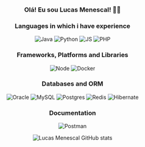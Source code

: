 <center>

### Olá! Eu sou Lucas Menescal!  👋🤖



### Languages in which i have experience
![Java](https://img.shields.io/badge/Java-ED8B00?style=flat&logo=java&logoColor=white) ![Python](https://img.shields.io/badge/Python-14354C?style=flat&logo=python&logoColor=white) ![JS](https://img.shields.io/badge/JavaScript-323330?style=flat&logo=javascript&logoColor=F7DF1E) ![PHP](https://img.shields.io/badge/PHP-777BB4?style=flat&logo=php&logoColor=white)


### Frameworks, Platforms and Libraries
![Node](https://img.shields.io/badge/Node.js-43853D?style=flat&logo=node.js&logoColor=white) ![Docker](https://img.shields.io/badge/docker-%230db7ed.svg?style=flat&logo=docker&logoColor=white) 

### Databases and ORM
![Oracle](https://img.shields.io/badge/Oracle-F80000?style=flat&logo=oracle&logoColor=white) ![MySQL](https://img.shields.io/badge/MySQL-005C84?style=flat&logo=mysql&logoColor=white) ![Postgres](https://img.shields.io/badge/postgres-%23316192.svg?style=flat&logo=postgresql&logoColor=white) ![Redis](https://img.shields.io/badge/redis-%23DD0031.svg?style=flat&logo=redis&logoColor=white) ![Hibernate](https://img.shields.io/badge/Hibernate-59666C?style=flat&logo=Hibernate&logoColor=white)

### Documentation 
![Postman](https://img.shields.io/badge/Postman-FF6C37?style=flat&logo=postman&logoColor=white)





![Lucas Menescal GitHub stats](https://github-readme-stats.vercel.app/api?username=lucasmenescal&show_icons=true&theme=radical)

</center>
